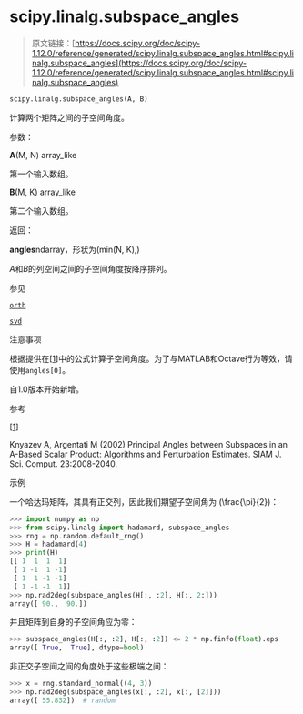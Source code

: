 # scipy.linalg.subspace_angles

> 原文链接：[https://docs.scipy.org/doc/scipy-1.12.0/reference/generated/scipy.linalg.subspace_angles.html#scipy.linalg.subspace_angles](https://docs.scipy.org/doc/scipy-1.12.0/reference/generated/scipy.linalg.subspace_angles.html#scipy.linalg.subspace_angles)

```py
scipy.linalg.subspace_angles(A, B)
```

计算两个矩阵之间的子空间角度。

参数：

**A**(M, N) array_like

第一个输入数组。

**B**(M, K) array_like

第二个输入数组。

返回：

**angles**ndarray，形状为(min(N, K),)

*A*和*B*的列空间之间的子空间角度按降序排列。

参见

[`orth`](https://docs.scipy.org/doc/scipy-1.12.0/reference/generated/scipy.linalg.orth.html#scipy.linalg.orth "scipy.linalg.orth")

[`svd`](https://docs.scipy.org/doc/scipy-1.12.0/reference/generated/scipy.linalg.svd.html#scipy.linalg.svd "scipy.linalg.svd")

注意事项

根据提供在[[1](#r4246c7872a1a-1)]中的公式计算子空间角度。为了与MATLAB和Octave行为等效，请使用`angles[0]`。

自1.0版本开始新增。

参考

[[1](#id1)]

Knyazev A, Argentati M (2002) Principal Angles between Subspaces in an A-Based Scalar Product: Algorithms and Perturbation Estimates. SIAM J. Sci. Comput. 23:2008-2040.

示例

一个哈达玛矩阵，其具有正交列，因此我们期望子空间角为 \(\frac{\pi}{2}\)：

```py
>>> import numpy as np
>>> from scipy.linalg import hadamard, subspace_angles
>>> rng = np.random.default_rng()
>>> H = hadamard(4)
>>> print(H)
[[ 1  1  1  1]
 [ 1 -1  1 -1]
 [ 1  1 -1 -1]
 [ 1 -1 -1  1]]
>>> np.rad2deg(subspace_angles(H[:, :2], H[:, 2:]))
array([ 90.,  90.]) 
```

并且矩阵到自身的子空间角应为零：

```py
>>> subspace_angles(H[:, :2], H[:, :2]) <= 2 * np.finfo(float).eps
array([ True,  True], dtype=bool) 
```

非正交子空间之间的角度处于这些极端之间：

```py
>>> x = rng.standard_normal((4, 3))
>>> np.rad2deg(subspace_angles(x[:, :2], x[:, [2]]))
array([ 55.832])  # random 
```
